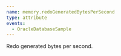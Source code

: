 ```yaml
---
name: memory.redoGeneratedBytesPerSecond
type: attribute
events:
  - OracleDatabaseSample
---
```


Redo generated bytes per second.